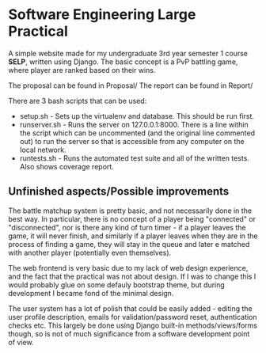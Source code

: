  Software Engineering Large Practical
=======
 
 A simple website made for my undergraduate 3rd year semester 1 course __SELP__, written using Django.
 The basic concept is a PvP battling game, where player are ranked based on their wins.

The proposal can be found in Proposal/
The report can be found in Report/

There are 3 bash scripts that can be used:
* setup.sh 		- Sets up the virtualenv and database. This should be run first.
* runserver.sh 	- Runs the server on 127.0.0.1:8000. There is a line within the script which can be uncommented (and the original line commented out) to run the server so that is accessible from any computer on the local network.
* runtests.sh 	- Runs the automated test suite and all of the written tests. Also shows coverage report.

## Unfinished aspects/Possible improvements
The battle matchup system is pretty basic, and not necessarily done in the best way. In particular, there is no concept of a player being "connected" or "disconnected", nor is there any kind of turn timer - if a player leaves the game, it will never finish, and similarly if a player leaves when they are in the process of finding a game, they will stay in the queue and later e matched with another player (potentially even themselves). 

The web frontend is very basic due to my lack of web design experience, and the fact that the practical was not about design. If I was to change this I would probably glue on some defauly bootstrap theme, but during development I became fond of the minimal design.

The user system has a lot of polish that could be easily added - editing the user profile description, emails for validation/password reset, authentication checks etc. This largely be done using Django built-in methods/views/forms though, so is not of much significance from a software development point of view.
